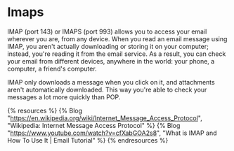 # Imaps
IMAP (port 143) or IMAPS (port 993) allows you to access your email wherever you are, from any device. When you read an email message using IMAP, you aren't actually downloading or storing it on your computer; instead, you're reading it from the email service. As a result, you can check your email from different devices, anywhere in the world: your phone, a computer, a friend's computer.

IMAP only downloads a message when you click on it, and attachments aren't automatically downloaded. This way you're able to check your messages a lot more quickly than POP.

{% resources %}
  {% Blog "https://en.wikipedia.org/wiki/Internet_Message_Access_Protocol", "Wikipedia: Internet Message Access Protocol" %}
  {% Blog "https://www.youtube.com/watch?v=cfXabGOA2s8", "What is IMAP and How To Use It | Email Tutorial" %}
{% endresources %}